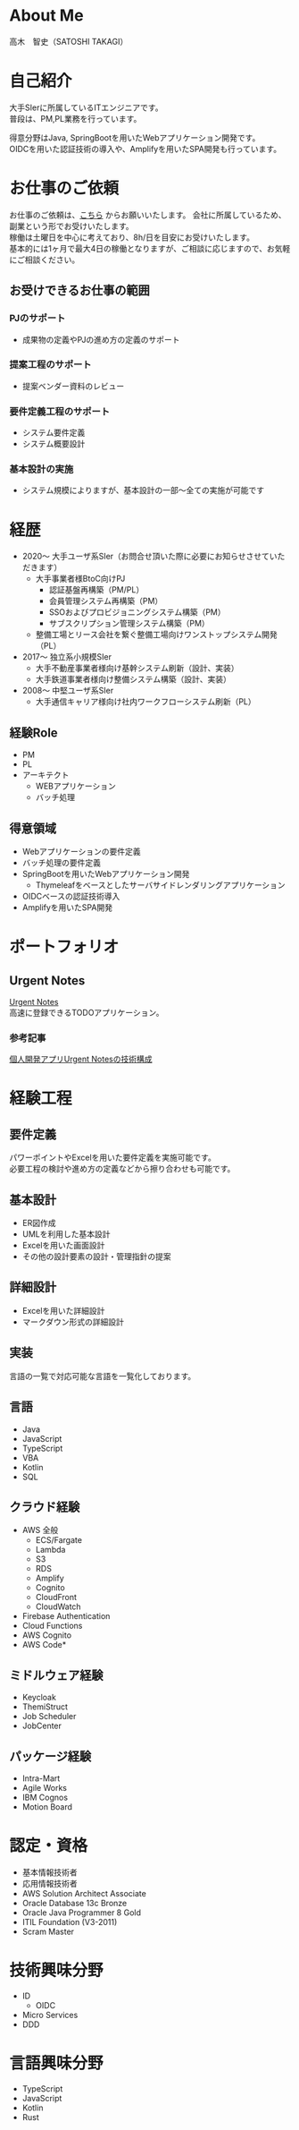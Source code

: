 # About Me
高木　智史（SATOSHI TAKAGI）

# 自己紹介
大手SIerに所属しているITエンジニアです。  
普段は、PM,PL業務を行っています。  

得意分野はJava, SpringBootを用いたWebアプリケーション開発です。  
OIDCを用いた認証技術の導入や、Amplifyを用いたSPA開発も行っています。  

# お仕事のご依頼
お仕事のご依頼は、[こちら](mailto:siroikutu@gmail.com)  からお願いいたします。
会社に所属しているため、副業という形でお受けいたします。  
稼働は土曜日を中心に考えており、8h/日を目安にお受けいたします。  
基本的には1ヶ月で最大4日の稼働となりますが、ご相談に応じますので、お気軽にご相談ください。

## お受けできるお仕事の範囲
### PJのサポート
* 成果物の定義やPJの進め方の定義のサポート

### 提案工程のサポート
* 提案ベンダー資料のレビュー

### 要件定義工程のサポート
* システム要件定義
* システム概要設計

### 基本設計の実施
* システム規模によりますが、基本設計の一部〜全ての実施が可能です

# 経歴

* 2020〜 大手ユーザ系SIer（お問合せ頂いた際に必要にお知らせさせていただきます）
  * 大手事業者様BtoC向けPJ
    * 認証基盤再構築（PM/PL）
    * 会員管理システム再構築（PM）
    * SSOおよびプロビジョニングシステム構築（PM）
    * サブスクリプション管理システム構築（PM）
  * 整備工場とリース会社を繋ぐ整備工場向けワンストップシステム開発（PL）
* 2017〜 独立系小規模SIer
  * 大手不動産事業者様向け基幹システム刷新（設計、実装）
  * 大手鉄道事業者様向け整備システム構築（設計、実装）
* 2008〜 中堅ユーザ系SIer
  * 大手通信キャリア様向け社内ワークフローシステム刷新（PL）

## 経験Role
* PM
* PL
* アーキテクト
  * WEBアプリケーション
  * バッチ処理

## 得意領域
* Webアプリケーションの要件定義
* バッチ処理の要件定義
* SpringBootを用いたWebアプリケーション開発
  * Thymeleafをベースとしたサーバサイドレンダリングアプリケーション
* OIDCベースの認証技術導入
* Amplifyを用いたSPA開発

# ポートフォリオ
## Urgent Notes
[Urgent Notes](https://static.urgent-notes.com)  
高速に登録できるTODOアプリケーション。
### 参考記事
[個人開発アプリUrgent Notesの技術構成](https://qiita.com/UrgentNotes/items/7ce9ebccd990a0039ee7)

# 経験工程
## 要件定義
パワーポイントやExcelを用いた要件定義を実施可能です。  
必要工程の検討や進め方の定義などから擦り合わせも可能です。

## 基本設計
* ER図作成
* UMLを利用した基本設計
* Excelを用いた画面設計
* その他の設計要素の設計・管理指針の提案

## 詳細設計
* Excelを用いた詳細設計
* マークダウン形式の詳細設計
  
## 実装
言語の一覧で対応可能な言語を一覧化しております。

## 言語
* Java
* JavaScript
* TypeScript
* VBA
* Kotlin
* SQL

## クラウド経験
* AWS 全般
  * ECS/Fargate
  * Lambda
  * S3
  * RDS
  * Amplify
  * Cognito
  * CloudFront
  * CloudWatch
* Firebase Authentication
* Cloud Functions
* AWS Cognito
* AWS Code*

## ミドルウェア経験
* Keycloak
* ThemiStruct
* Job Scheduler
* JobCenter

## パッケージ経験
* Intra-Mart
* Agile Works
* IBM Cognos
* Motion Board

# 認定・資格
* 基本情報技術者
* 応用情報技術者
* AWS Solution Architect Associate
* Oracle Database 13c Bronze
* Oracle Java Programmer 8 Gold
* ITIL Foundation (V3-2011)
* Scram Master

# 技術興味分野
* ID
  * OIDC
* Micro Services
* DDD

# 言語興味分野
* TypeScript
* JavaScript
* Kotlin
* Rust
